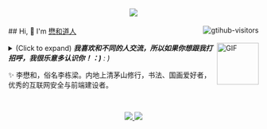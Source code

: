 <h1 align="center"> <a href="https://www.lizhichen.cn/"> <img src="https://readme-typing-svg.herokuapp.com/?lines=console.log(%22Hello%2C%20World!%22);%E6%87%8B%E5%92%8C%E9%81%93%E4%BA%BA%E4%BF%9D%E4%BD%A0%E4%BB%A3%E7%A0%81%E5%A4%AA%E5%B9%B3%EF%BC%81!&center=true&size=27)"> </a> </h1>
<a href="https://github.com/wulintang">
    <img align="right" src="https://komarev.com/ghpvc/?username=wulintang&label=Visitors&color=red&style=flat&logo=github" alt="gtihub-visitors" />
</a>
## Hi, 👋  I'm <a href="https://www.lizhichen.cn">懋和道人</a>

<img align="right" alt="GIF" src="https://media.giphy.com/media/LnQjpWaON8nhr21vNW/giphy.gif" width="84" title="Say HI"> <details><summary>(Click to expand) <em><b>我喜欢和不同的人交流，所以如果你想跟我打招呼，我很乐意多认识你！：)</b> : )</em></summary>
<!--my introduction start-->
- 我具备下述的部分语言能力。
- 🚀 我每天都用:
  [![JavaScript](https://img.shields.io/badge/JavaScript-000000?logo=JavaScript&logoColor=FFCA28)](https://www.lizhichen.cn/)
  [![Vue](https://img.shields.io/badge/Vue.js-35495E?logo=vue.js&logoColor=4FC08D)](https://www.lizhichen.cn/)
  [![Git](https://img.shields.io/badge/-Git-000000?logo=git&logoColor=FF7043)](https://www.lizhichen.cn/)
  [![Shell](https://img.shields.io/badge/-Shell-4EC422?logo=Shell&logoColor=FF7043)](https://www.lizhichen.cn/)
  [![Nginx](https://img.shields.io/badge/-Nginx-F6C915?logo=nginx&logoColor=029137)](https://www.lizhichen.cn/)
  [![NPM](https://img.shields.io/badge/-NPM-2875E3?logo=npm&logoColor=029137)](https://www.lizhichen.cn/)
  [![Postman](https://img.shields.io/badge/-Postman-7A1FA2?logo=postman&logoColor=FC8019)](https://www.lizhichen.cn/)

- 💻 我工作时使用:
  [![VS Code](https://img.shields.io/badge/-VS%20Code-007ACC?style=plastic&logo=visual-studio-code)](https://www.lizhichen.cn/)
  [![Gitee](https://img.shields.io/badge/-Gitee-A80025?logo=gitee&logoColor=F16061)](https://www.lizhichen.cn/)
  [![GitHub](https://img.shields.io/badge/-GitHub-181717?style=plastic&logo=github)](https://www.lizhichen.cn/)
  [![Linux](https://img.shields.io/badge/-Linux-F16061?logo=linux&logoColor=000)](https://www.lizhichen.cn/)

- ⚙️ 我偶尔接触:
  [![React Native](https://img.shields.io/badge/React_Native-20232A?logo=react&logoColor=61DAFB)](https://www.lizhichen.cn/)
  [![HTML5](https://img.shields.io/badge/-HTML5-E34F26?style=plastic&logo=html5&logoColor=white)](https://www.lizhichen.cn/)
  [![CSS3](https://img.shields.io/badge/-CSS3-1572B6?style=plastic&logo=css3)](https://www.lizhichen.cn/)

- 🌱 我正在学习:
  [![V8](https://img.shields.io/badge/-V8-3DDC84?logo=v8&logoColor=4788F4)](https://www.lizhichen.cn/)
  [![React Native](https://img.shields.io/badge/React_Native-20232A?logo=react&logoColor=61DAFB)](https://www.lizhichen.cn/)
  [![Kubernetes](https://img.shields.io/badge/-Kubernetes-F5F5F5?logo=Kubernetes&logoColor=316CE6)](https://www.lizhichen.cn/)
  
<p align="center">
  <a href="https://github.com/wulintang" class="rich-diff-level-one">
    <img src="https://github-readme-stats.vercel.app/api/top-langs/?username=wulintang&locale=cn&card_width=1000">
  </a>
</p> 

- ❤️ 我喜欢吃 🍉, 研究 🐓, 打 🏓, 唯有 🛌 和 📺 能让我心旷神怡。
    
- 💬 如果有什么需要找我的，请点击这个链接 [here](https://www.lizhichen.cn).

---
</details>

  ✨ 李懋和，俗名李栋梁。内地上清茅山修行，书法、国画爱好者，优秀的互联网安全与前端建设者。
  
<br>
<p align="center">
  <a href="https://github.com/wulintang" class="rich-diff-level-one">
    <img src="https://github-readme-stats.vercel.app/api?username=wulintang&locale=cn&show_icons=true&card_width=1000">
    <img src="https://github-readme-streak-stats.herokuapp.com?user=wulintang&hide_border=true&locale=zh_Hans&date_format=%5BY.%5Dn.j&card_width=1000">
  </a>
</p>
